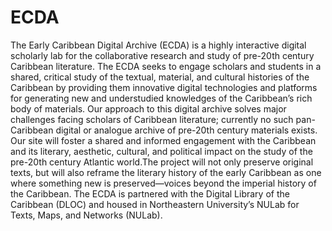 ECDA
====

The Early Caribbean Digital Archive (ECDA) is a highly interactive digital scholarly lab for the collaborative research and study of pre-20th century Caribbean literature. The ECDA seeks to engage scholars and students in a shared, critical study of the textual, material, and cultural histories of the Caribbean by providing them innovative digital technologies and platforms for generating new and understudied knowledges of the Caribbean’s rich body of materials. Our approach to this digital archive solves major challenges facing scholars of Caribbean literature; currently no such pan-Caribbean digital or analogue archive of pre-20th century materials exists. Our site will foster a shared and informed engagement with the Caribbean and its literary, aesthetic, cultural, and political impact on the study of the pre-20th century Atlantic world.The project will not only preserve original texts, but will also reframe the literary history of the early Caribbean as one where something new is preserved—voices beyond the imperial history of the Caribbean.  The ECDA is partnered with the Digital Library of the Caribbean (DLOC) and housed in Northeastern University’s NULab for Texts, Maps, and Networks (NULab).
